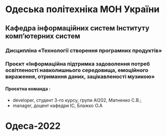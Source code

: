 # Одеська політехніка МОН України 
## Кафедра інформаційних систем Інституту комп’ютерних систем 
### Дисципліна «Технології створення програмних продуктів» 
### Проєкт «Інформаційна підтримка задоволення потреб освітленості навколишнього середовища, емоційного вираження, отримання даних, зацікавленості музикою» 
#### Проєктна команда :
- developer, студент 3-го курсу, групи AI202, Матненко С.В.;
- manager, доцент кафедри ІС, Блажко О.А 
# Одеса-2022 
